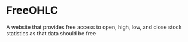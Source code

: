# FreeOHLC
A website that provides free access to open, high, low, and close stock statistics as that data should be free
